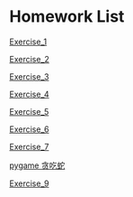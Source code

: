 Homework List
=
[Exercise_1](https://github.com/whucola/computationalphysics_N2015301020029/blob/master/exercise%201)

[Exercise_2](https://github.com/whucola/computationalphysics_N2015301020029/blob/master/exercise%202)

[Exercise_3](https://www.zybuluo.com/Ding-feng/note/898799)

[Exercise_4](https://www.zybuluo.com/Ding-feng/note/912592)

[Exercise_5](https://www.zybuluo.com/Ding-feng/note/922529)

[Exercise_6](https://www.zybuluo.com/Ding-feng/note/930050)

[Exercise_7](https://www.zybuluo.com/Ding-feng/note/937078)

[pygame 贪吃蛇](https://github.com/whucola/computationalphysics_N2015301020029/blob/master/pygame)

[Exercise_9](https://www.zybuluo.com/Ding-feng/note/971568)

